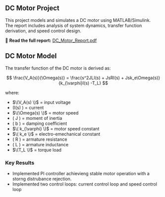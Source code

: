 ## DC Motor Project

This project models and simulates a DC motor using MATLAB/Simulink.  
The report includes analysis of system dynamics, transfer function derivation, and speed control design.

📘 **Read the full report:** [DC_Motor_Report.pdf](./DCmotor.pdf)

## DC Motor Model

The transfer function of the DC motor is derived as:

$$
\frac{V_A(s)}{\Omega(s)} = \frac{s^2JLI(s) + JsRI(s) + Jsk_e\Omega(s)}{k_{\varphi}I(s) -T_L}
$$

where:
- $\(V_A(s) \)$ = input voltage
- \(I(s) \) = current
- $\(\Omega(s) \)$ = motor speed
- \( J \) = moment of inertia  
- \( b \) = damping coefficient  
- $\( k_{\varphi} \)$ = motor speed constant
- $\( k_e \)$ = electro-emechanical constant 
- \( R \) = armature resistance  
- \( L \) = armature inductance
- $\(T_L \)$ = torque load

### Key Results
- Implemented PI controller achievieng stable motor operation with a storng distrubance rejection.
- Implemented two control loops: current control loop and speed control loop
